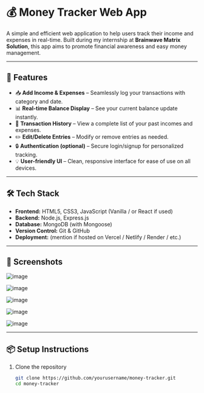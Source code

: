 # 💰 Money Tracker Web App

A simple and efficient web application to help users track their income and expenses in real-time. Built during my internship at **Brainwave Matrix Solution**, this app aims to promote financial awareness and easy money management.

---

## 🚀 Features

- 📥 **Add Income & Expenses** – Seamlessly log your transactions with category and date.
- 📊 **Real-time Balance Display** – See your current balance update instantly.
- 📆 **Transaction History** – View a complete list of your past incomes and expenses.
- ✏️ **Edit/Delete Entries** – Modify or remove entries as needed.
- 🔒 **Authentication (optional)** – Secure login/signup for personalized tracking.
- 💡 **User-friendly UI** – Clean, responsive interface for ease of use on all devices.

---

## 🛠️ Tech Stack

- **Frontend:** HTML5, CSS3, JavaScript (Vanilla / or React if used)
- **Backend:** Node.js, Express.js
- **Database:** MongoDB (with Mongoose)
- **Version Control:** Git & GitHub
- **Deployment:** (mention if hosted on Vercel / Netlify / Render / etc.)

---

## 📸 Screenshots

![image](https://github.com/user-attachments/assets/52021472-4502-4953-85c5-17c8c542528d)

![image](https://github.com/user-attachments/assets/272ab06c-49aa-4900-b589-6853aedb3895)

![image](https://github.com/user-attachments/assets/640b1deb-c2af-41ee-aa8a-7562eb85a0f9)

![image](https://github.com/user-attachments/assets/9d156ee6-9467-4570-9e76-3c25d836d411)

![image](https://github.com/user-attachments/assets/5b853a57-8d1a-46d7-9d5e-a94e8dcec8c6)


---

## 📦 Setup Instructions

1. Clone the repository  
   ```bash
   git clone https://github.com/yourusername/money-tracker.git
   cd money-tracker
